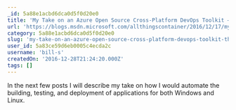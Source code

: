```yaml
---
_id: 5a88e1acbd6dca0d5f0d20e0
title: 'My Take on an Azure Open Source Cross-Platform DevOps Toolkit – The Beginning – Part 1/ 12'
url: 'https://blogs.msdn.microsoft.com/allthingscontainer/2016/12/17/my-take-on-an-azure-open-source-cross-platform-devops-toolkit/'
category: 5a88e1acbd6dca0d5f0d20e0
slug: 'my-take-on-an-azure-open-source-cross-platform-devops-toolkit-the-beginning-part-1-12'
user_id: 5a83ce59d6eb0005c4ecda2c
username: 'bill-s'
createdOn: '2016-12-28T21:24:20.000Z'
tags: []
---
```


In the next few posts I will describe my take on how I would automate the building, testing, and deployment of applications for both Windows and Linux. 
